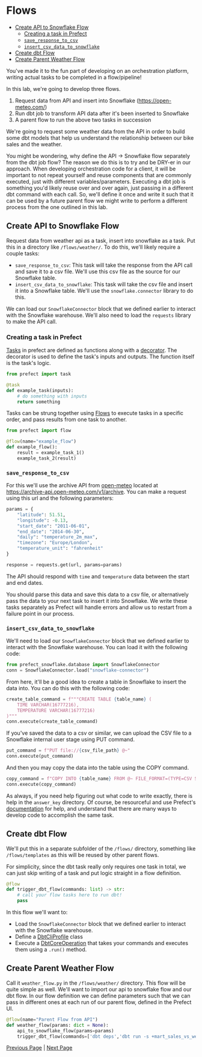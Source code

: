 # Flows

- [Create API to Snowflake Flow](#create-api-to-snowflake-flow)
  - [Creating a task in Prefect](#creating-a-task-in-prefect)
  - [`save_response_to_csv`](#save_response_to_csv)
  - [`insert_csv_data_to_snowflake`](#insert_csv_data_to_snowflake)
- [Create dbt Flow](#create-dbt-flow)
- [Create Parent Weather Flow](#create-parent-weather-flow)

You've made it to the fun part of developing on an orchestration platform, writing actual tasks to be completed in a flow/pipeline!

In this lab, we're going to develop three flows. 

1. Request data from API and insert into Snowflake (https://open-meteo.com/)
2. Run dbt job to transform API data after it's been inserted to Snowflake
3. A parent flow to run the above two tasks in succession

We're going to request some weather data from the API in order to build some dbt models that help us understand the relationship between our bike sales and the weather.

You might be wondering, why define the API -> Snowflake flow separately from the dbt job flow? The reason we do this is to try and be DRY-er in our approach. When developing orchestration code for a client, it will be important to not repeat yourself and reuse components that are commonly executed, just with different variables/parameters. Executing a dbt job is something you'd likely reuse over and over again, just passing in a different dbt command with each call. So, we'll define it once and write it such that it can be used by a future parent flow we might write to perform a different process from the one outlined in this lab.

## Create API to Snowflake Flow
Request data from weather api as a task, insert into snowflake as a task. Put this in a directory like `/flows/weather/`. To do this, we'll likely require a couple tasks:

- `save_response_to_csv`: This task will take the response from the API call and save it to a csv file. We'll use this csv file as the source for our Snowflake table.
- `insert_csv_data_to_snowflake`: This task will take the csv file and insert it into a Snowflake table. We'll use the `snowflake.connector` library to do this.

We can load our `SnowflakeConnector` block that we defined earlier to interact with the Snowflake warehouse. We'll also need to load the `requests` library to make the API call.

### Creating a task in Prefect
[Tasks](https://docs.prefect.io/2.11.0/concepts/tasks/?h=tasks) in prefect are defined as functions along with a [decorator](https://pythonbasics.org/decorators/). The decorator is used to define the task's inputs and outputs. The function itself is the task's logic. 

```python
from prefect import task

@task
def example_task(inputs):
    # do something with inputs
    return something
```

Tasks can be strung together using [Flows](https://docs.prefect.io/2.11.0/concepts/flows/?h=flows) to execute tasks in a specific order, and pass results from one task to another.

```python
from prefect import flow

@flow(name="example_flow")
def example_flow():
    result = example_task_1()
    example_task_2(result)
```

### `save_response_to_csv`
For this we'll use the archive API from [open-meteo](https://open-meteo.com/) located at https://archive-api.open-meteo.com/v1/archive. You can make a request using this url and the following parameters:

```python
params = {
    "latitude": 51.51,
    "longitude": -0.13,
    "start_date": "2011-06-01",
    "end_date": "2014-06-30",
    "daily": "temperature_2m_max",
    "timezone": "Europe/London",
    "temperature_unit": "fahrenheit"
}

response = requests.get(url, params=params)
```

The API should respond with `time` and `temperature` data between the start and end dates.

You should parse this data and save this data to a csv file, or alternatively pass the data to your next task to insert it into Snowflake. We write these tasks separately as Prefect will handle errors and allow us to restart from a failure point in our process.

### `insert_csv_data_to_snowflake`
We'll need to load our `SnowflakeConnector` block that we defined earlier to interact with the Snowflake warehouse. You can load it with the following code:

```python
from prefect_snowflake.database import SnowflakeConnector
conn = SnowflakeConnector.load("snowflake-connector")
```

From here, it'll be a good idea to create a table in Snowflake to insert the data into. You can do this with the following code:

```python
create_table_command = f"""CREATE TABLE {table_name} (
    TIME VARCHAR(16777216),
    TEMPERATURE VARCHAR(16777216)
)"""
conn.execute(create_table_command)
```

If you've saved the data to a csv or similar, we can upload the CSV file to a Snowflake internal user stage using PUT command.

```python
put_command = f"PUT file://{csv_file_path} @~"
conn.execute(put_command)
```

And then you may copy the data into the table using the COPY command.

```python
copy_command = f"COPY INTO {table_name} FROM @~ FILE_FORMAT=(TYPE=CSV SKIP_HEADER=1)"
conn.execute(copy_command)
```

As always, if you need help figuring out what code to write exactly, there is help in the `answer_key` directory. Of course, be resourceful and use Prefect's [documentation](https://docs.prefect.io/2.11.0/) for help, and understand that there are many ways to develop code to accomplish the same task.

## Create dbt Flow
We'll put this in a separate subfolder of the `/flows/` directory, something like `/flows/templates` as this will be reused by other parent flows.

For simplicity, since the dbt task really only requires one task in total, we can just skip writing of a task and put logic straight in a flow definition.

```python
@flow
def trigger_dbt_flow(commands: list) -> str:
    # call your flow tasks here to run dbt!
    pass
```

In this flow we'll want to:
- Load the `SnowflakeConnector` block that we defined earlier to interact with the Snowflake warehouse.
- Define a [DbtCliProfile](https://prefecthq.github.io/prefect-dbt/cli/credentials/) class
- Execute a [DbtCoreOperation](https://prefecthq.github.io/prefect-dbt/cli/commands/#prefect_dbt.cli.commands.DbtCoreOperation) that takes your commands and executes them using a `.run()` method.

## Create Parent Weather Flow
Call it `weather_flow.py` in the `/flows/weather/` directory. This flow will be quite simple as well. We'll want to import our api to snowflake flow and our dbt flow. In our flow definition we can define parameters such that we can pass in different ones at each run of our parent flow, defined in the Prefect UI.

```python
@flow(name="Parent Flow from API")
def weather_flow(params: dict = None):
    api_to_snowflake_flow(params=params)
    trigger_dbt_flow(commands=['dbt deps','dbt run -s +mart_sales_vs_weather'])
```

[Previous Page](./03_development_and_blocks.md) | [Next Page](05_deployments.md)